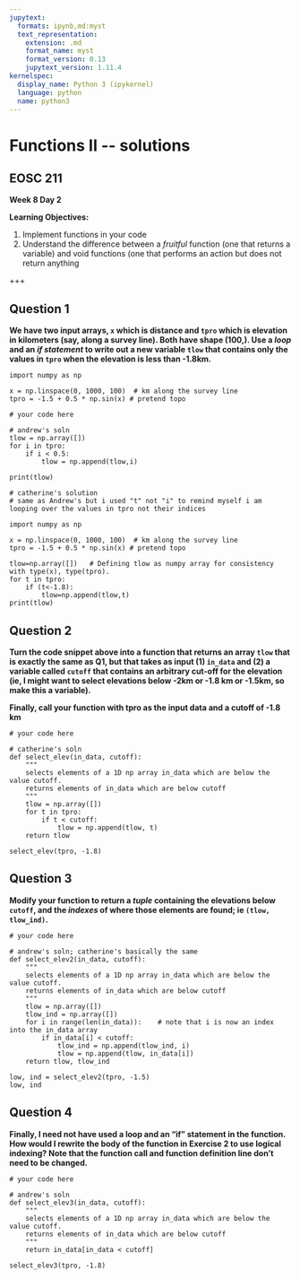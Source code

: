 ```yaml
---
jupytext:
  formats: ipynb,md:myst
  text_representation:
    extension: .md
    format_name: myst
    format_version: 0.13
    jupytext_version: 1.11.4
kernelspec:
  display_name: Python 3 (ipykernel)
  language: python
  name: python3
---
```


# Functions II -- solutions

## EOSC 211

**Week 8 Day 2**

**Learning Objectives:**  
1. Implement functions in your code
2. Understand the difference between a *fruitful* function (one that returns a variable) and void functions (one that performs an action but does not return anything

+++

## Question 1

**We have two input arrays, `x` which is distance and `tpro` which is elevation in kilometers (say, along a survey line). Both have shape (100,). Use a *loop* and an *if statement* to write out a new variable `tlow` that contains only the values in `tpro` when the elevation is less than -1.8km.**

```{code-cell} ipython3
import numpy as np

x = np.linspace(0, 1000, 100)  # km along the survey line
tpro = -1.5 + 0.5 * np.sin(x) # pretend topo

# your code here
```

```{code-cell} ipython3
# andrew's soln
tlow = np.array([])
for i in tpro:
    if i < 0.5:
        tlow = np.append(tlow,i)

print(tlow)
```

```{code-cell} ipython3
# catherine's solution   
# same as Andrew's but i used "t" not "i" to remind myself i am looping over the values in tpro not their indices

import numpy as np

x = np.linspace(0, 1000, 100)  # km along the survey line
tpro = -1.5 + 0.5 * np.sin(x) # pretend topo

tlow=np.array([])   # Defining tlow as numpy array for consistency with type(x), type(tpro).  
for t in tpro:
    if (t<-1.8):
        tlow=np.append(tlow,t)
print(tlow)
```

## Question 2

**Turn the code snippet above into a function that returns an array `tlow` that is exactly the same as Q1, but that takes as input (1) `in_data` and (2) a variable called `cutoff` that contains an arbitrary cut-off for the elevation  (ie, I might want to select elevations below -2km or -1.8 km or -1.5km, so make this a variable).**

**Finally, call your function with tpro as the input data and a cutoff of -1.8 km**

```{code-cell} ipython3
# your code here
```

```{code-cell} ipython3
# catherine's soln
def select_elev(in_data, cutoff):
    """
    selects elements of a 1D np array in_data which are below the value cutoff.
    returns elements of in_data which are below cutoff
    """
    tlow = np.array([])
    for t in tpro:
        if t < cutoff:
            tlow = np.append(tlow, t)
    return tlow

select_elev(tpro, -1.8)
```

## Question 3

**Modify your function to return a *tuple* containing the elevations below `cutoff`, and the *indexes* of where those elements are found; ie `(tlow, tlow_ind)`.**

```{code-cell} ipython3
# your code here
```

```{code-cell} ipython3
# andrew's soln; catherine's basically the same
def select_elev2(in_data, cutoff):
    """
    selects elements of a 1D np array in_data which are below the value cutoff.
    returns elements of in_data which are below cutoff
    """
    tlow = np.array([])
    tlow_ind = np.array([])
    for i in range(len(in_data)):    # note that i is now an index into the in_data array
        if in_data[i] < cutoff: 
            tlow_ind = np.append(tlow_ind, i)
            tlow = np.append(tlow, in_data[i])
    return tlow, tlow_ind

low, ind = select_elev2(tpro, -1.5)
low, ind
```

## Question 4

**Finally, I need not have used a loop and an “if” statement in the function.  How would I rewrite the body of the function in Exercise 2 to use logical indexing?  Note that the function call and function definition line don’t need to be changed.**

```{code-cell} ipython3
# your code here
```

```{code-cell} ipython3
# andrew's soln
def select_elev3(in_data, cutoff):
    """
    selects elements of a 1D np array in_data which are below the value cutoff.
    returns elements of in_data which are below cutoff
    """
    return in_data[in_data < cutoff]
    
select_elev3(tpro, -1.8)
```
